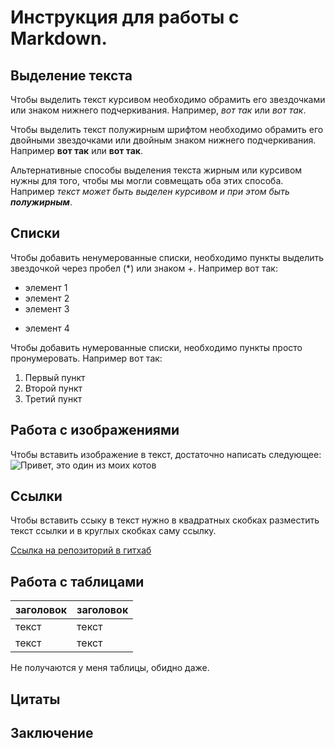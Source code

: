 # Инструкция для работы с Markdown.

## Выделение текста

Чтобы выделить текст курсивом необходимо обрамить его звездочками или знаком нижнего подчеркивания. Например, *вот так* или _вот так_.

Чтобы выделить текст полужирным шрифтом необходимо обрамить его двойными звездочками или двойным знаком нижнего подчеркивания. Например **вот так** или __вот так__.

Альтернативные способы выделения текста жирным или курсивом нужны для того, чтобы мы могли совмещать оба этих способа. Например _текст может быть выделен курсивом и при этом быть **полужирным**_.

## Списки

Чтобы добавить ненумерованные списки, необходимо пункты выделить звездочкой через пробел (*) или знаком +. Например вот так:

* элемент 1
* элемент 2
* элемент 3
+ элемент 4

Чтобы добавить нумерованные списки, необходимо пункты просто пронумеровать. Например вот так:

1. Первый пункт
2. Второй пункт
3. Третий пункт

## Работа с изображениями

Чтобы вставить изображение в текст, достаточно написать следующее:
![Привет, это один из моих котов](Мелкий.jpg)

## Ссылки

Чтобы вставить ссыку в текст нужно в квадратных скобках разместить текст ссылки и в круглых скобках саму ссылку.

[Ссылка на репозиторий в гитхаб](https://github.com/HappiAnny/Using_version_control_2/tree/master)

## Работа с таблицами

 заголовок | заголовок
 --------- | --------- 
 текст | текст 
 текст | текст
Не получаются у меня таблицы, обидно даже.

## Цитаты

## Заключение